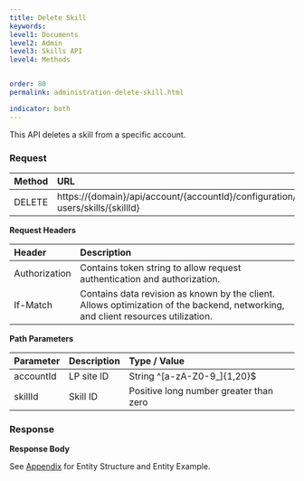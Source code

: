 ```yaml
---
title: Delete Skill
keywords:
level1: Documents
level2: Admin
level3: Skills API
level4: Methods


order: 80
permalink: administration-delete-skill.html

indicator: both
---
```


This API deletes a skill from a specific account.

### Request

| Method | URL| 
 |:----- | :---- |
 |DELETE | https://{domain}/api/account/{accountId}/configuration/le-users/skills/{skillId} |

**Request Headers**

 |Header | Description |
 |:-------  | :------------- |
 |Authorization | Contains token string to allow request authentication and authorization. |
 |If-Match | Contains data revision as known by the client. Allows optimization of the backend, networking, and client resources utilization. |

**Path Parameters**

 |Parameter|  Description | Type / Value |
 |:----------- | :-------------  |:------------- | 
 |accountId | LP site ID  |String ^[a-zA-Z0-9_]{1,20}$ |
 |skillId | Skill ID  | Positive long number greater than zero |

### Response

**Response Body**

See [Appendix](aadministration-skills-appendix.html) for Entity Structure and Entity Example.
